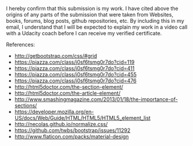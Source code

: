 I hereby confirm that this submission is my work. I have cited above the
origins of any parts of the submission that were taken from Websites, books,
forums, blog posts, github repositories, etc. By including this in my email,
I understand that I will be expected to explain my work in a video call with
a Udacity coach before I can receive my verified certificate.

References:
- http://getbootstrap.com/css/#grid
- https://piazza.com/class/i0sf6tsmg0r7do?cid=119
- https://piazza.com/class/i0sf6tsmg0r7do?cid=411
- https://piazza.com/class/i0sf6tsmg0r7do?cid=455
- https://piazza.com/class/i0sf6tsmg0r7do?cid=476
- http://html5doctor.com/the-section-element/
- http://html5doctor.com/the-article-element/
- http://www.smashingmagazine.com/2013/01/18/the-importance-of-sections/
- https://developer.mozilla.org/en-US/docs/Web/Guide/HTML/HTML5/HTML5_element_list
- http://necolas.github.io/normalize.css/
- https://github.com/twbs/bootstrap/issues/11292
- http://www.flaticon.com/packs/material-design
